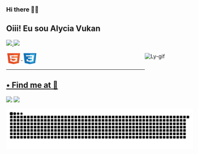 ### Hi there 👋😼
## Oiii! Eu sou Alycia Vukan
<div>
  <a href="https://github.com/alyciavukan">
  <img height="150em" src="https://github-readme-stats.vercel.app/api?username=alyciavukan&show_icons=true&theme=tokyonight&include_all_commits=true&count_private=true"/>
  <img height="150em" src="https://github-readme-stats.vercel.app/api/top-langs/?username=alyciavukan&layout=compact&langs_count=7&theme=tokyonight"/>
</div>
  
  <div style="display: inline_block"><br>
  <img align="center" alt="Ly-HTML" height="30" width="40" src="https://raw.githubusercontent.com/devicons/devicon/master/icons/html5/html5-original.svg">
  <img align="center" alt="Ly-CSS" height="30" width="40" src="https://raw.githubusercontent.com/devicons/devicon/master/icons/css3/css3-original.svg">
  <!--<img align="center" alt="Ly-Js" height="30" width="40" src="https://raw.githubusercontent.com/devicons/devicon/master/icons/javascript/javascript-plain.svg">-->
  <!--<img align="center" alt="Ly-Xd" height="30" width="40" src="https://raw.githubusercontent.com/devicons/devicon/master/icons/xd/xd-plain.svg">-->
  <!--<img align="center" alt="Ly-Figma" height="30" width="40" src="https://cdn.jsdelivr.net/gh/devicons/devicon/icons/figma/figma-original.svg">-->
  <img align="right" alt="Ly-gif" height="130" width="130" src="https://cdn.discordapp.com/attachments/875426940645961730/875428748953022544/picasion.com_f5b2552fe15bd333745abb5e35cea24f.gif">
    
</div>
  
  ---
  
<div>
  
  ## • Find me at 📳
  
  <a href="https://www.linkedin.com/in/alycia-vukan-1605491b3/" target="_blank"><img src="https://img.shields.io/badge/LinkedIn-0077B5?style=for-the-badge&logo=linkedin&logoColor=white" target="_blank"></a>
 <a href = "mailto:alyciavukan@hotmail.com"><img src=" https://img.shields.io/badge/Gmail-D14836?style=for-the-badge&logo=gmail&logoColor=white" target="_blank"></a>
  
 ![Snake animation](https://github.com/alyciavukan/alyciavukan/blob/output/github-contribution-grid-snake.svg)
    
</div>
